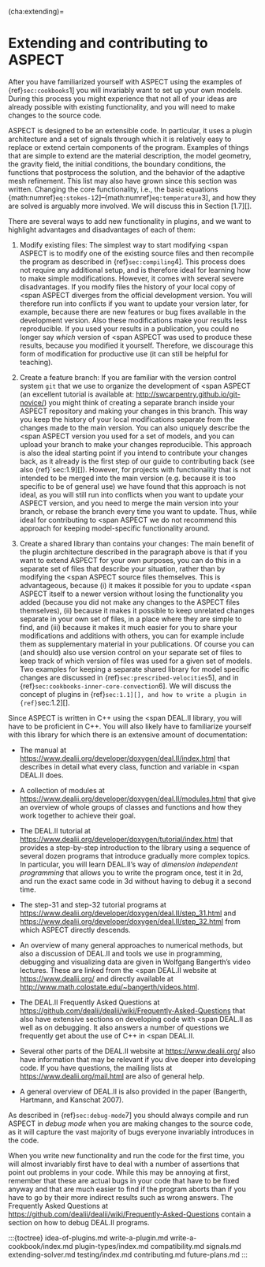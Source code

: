 (cha:extending)=
# Extending and contributing to ASPECT

After you have familiarized yourself with 
ASPECT using the examples of
{ref}`sec:cookbooks`1] you will invariably want to set up your
own models. During this process you might experience that not all of your
ideas are already possible with existing functionality, and you will need to
make changes to the source code.

ASPECT is designed to be an extensible code. In
particular, it uses a plugin architecture and a set of signals through which
it is relatively easy to replace or extend certain components of the program.
Examples of things that are simple to extend are the material description, the
model geometry, the gravity field, the initial conditions, the boundary
conditions, the functions that postprocess the solution, and the behavior of
the adaptive mesh refinement. This list may also have grown since this section
was written. Changing the core functionality, i.e., the basic equations
{math:numref}`eq:stokes-1`2]&ndash;{math:numref}`eq:temperature`3], and how they are solved is
arguably more involved. We will discuss this in Section [1.7][].

There are several ways to add new functionality in plugins, and we want to
highlight advantages and disadvantages of each of them:

1.  Modify existing files: The simplest way to start modifying <span
    ASPECT is to modify one of the existing source
    files and then recompile the program as described in
    {ref}`sec:compiling`4]. This process does not require any
    additional setup, and is therefore ideal for learning how to make simple
    modifications. However, it comes with several severe disadvantages. If you
    modify files the history of your local copy of <span
    ASPECT diverges from the official development
    version. You will therefore run into conflicts if you want to update your
    version later, for example, because there are new features or bug fixes
    available in the development version. Also these modifications make your
    results less reproducible. If you used your results in a publication, you
    could no longer say *which* version of <span
    ASPECT was used to produce these results, because
    you modified it yourself. Therefore, we discourage this form of
    modification for productive use (it can still be helpful for teaching).

2.  Create a feature branch: If you are familiar with the version control
    system `git` that we use to organize the development of <span
    ASPECT (an excellent tutorial is available at:
    <http://swcarpentry.github.io/git-novice/>) you might think of creating a
    separate branch inside your ASPECT
    repository and making your changes in this branch. This way you keep the
    history of your local modifications separate from the changes made to the
    main version. You can also uniquely describe the <span
    ASPECT version you used for a set of models, and
    you can upload your branch to make your changes reproducible. This
    approach is also the ideal starting point if you intend to contribute your
    changes back, as it already is the first step of our guide to contributing
    back (see also {ref}`sec:1.9][]). However, for projects with
    functionality that is not intended to be merged into the main version
    (e.g. because it is too specific to be of general use) we have found that
    this approach is not ideal, as you will still run into conflicts when you
    want to update your ASPECT version, and you
    need to merge the main version into your branch, or rebase the branch
    every time you want to update. Thus, while ideal for contributing to <span
    ASPECT we do not recommend this approach for
    keeping model-specific functionality around.

3.  Create a shared library than contains your changes: The main benefit of
    the plugin architecture described in the paragraph above is that if you
    want to extend ASPECT for your own
    purposes, you can do this in a separate set of files that describe your
    situation, rather than by modifying the <span
    ASPECT source files themselves. This is
    advantageous, because (i) it makes it possible for you to update <span
    ASPECT itself to a newer version without losing
    the functionality you added (because you did not make any changes to the
    ASPECT files themselves), (ii) because it
    makes it possible to keep unrelated changes separate in your own set of
    files, in a place where they are simple to find, and (iii) because it
    makes it much easier for you to share your modifications and additions
    with others, you can for example include them as supplementary material in
    your publications. Of course you can (and should) also use version control
    on your separate set of files to keep track of which version of files was
    used for a given set of models. Two examples for keeping a separate shared
    library for model specific changes are discussed in
    {ref}`sec:prescribed-velocities`5], and in
    {ref}`sec:cookbooks-inner-core-convection`6]. We will discuss
    the concept of plugins in {ref}`sec:1.1][], and how to write a plugin
    in {ref}`sec:1.2][].

Since ASPECT is written in C++ using the <span
DEAL.II library, you will have to be proficient in
C++. You will also likely have to familiarize yourself with this library for
which there is an extensive amount of documentation:

-   The manual at
    <https://www.dealii.org/developer/doxygen/deal.II/index.html> that
    describes in detail what every class, function and variable in <span
    DEAL.II does.

-   A collection of modules at
    <https://www.dealii.org/developer/doxygen/deal.II/modules.html> that give
    an overview of whole groups of classes and functions and how they work
    together to achieve their goal.

-   The DEAL.II tutorial at
    <https://www.dealii.org/developer/doxygen/tutorial/index.html> that
    provides a step-by-step introduction to the library using a sequence of
    several dozen programs that introduce gradually more complex topics. In
    particular, you will learn DEAL.II&rsquo;s
    way of *dimension independent programming* that allows you to write the
    program once, test it in 2d, and run the exact same code in 3d without
    having to debug it a second time.

-   The step-31 and step-32 tutorial programs at
    <https://www.dealii.org/developer/doxygen/deal.II/step_31.html> and
    <https://www.dealii.org/developer/doxygen/deal.II/step_32.html> from which
    ASPECT directly descends.

-   An overview of many general approaches to numerical methods, but also a
    discussion of DEAL.II and tools we use in
    programming, debugging and visualizing data are given in Wolfgang
    Bangerth&rsquo;s video lectures. These are linked from the <span
    DEAL.II website at <https://www.dealii.org/> and
    directly available at
    <http://www.math.colostate.edu/~bangerth/videos.html>.

-   The DEAL.II Frequently Asked Questions at
    <https://github.com/dealii/dealii/wiki/Frequently-Asked-Questions> that
    also have extensive sections on developing code with <span
    DEAL.II as well as on debugging. It also answers
    a number of questions we frequently get about the use of C++ in <span
    DEAL.II.

-   Several other parts of the DEAL.II website
    at <https://www.dealii.org/> also have information that may be relevant if
    you dive deeper into developing code. If you have questions, the mailing
    lists at <https://www.dealii.org/mail.html> are also of general help.

-   A general overview of DEAL.II is also
    provided in the paper (Bangerth, Hartmann, and Kanschat 2007).

As described in {ref}`sec:debug-mode`7] you should always compile
and run ASPECT in *debug mode* when you are
making changes to the source code, as it will capture the vast majority of
bugs everyone invariably introduces in the code.

When you write new functionality and run the code for the first time, you will
almost invariably first have to deal with a number of assertions that point
out problems in your code. While this may be annoying at first, remember that
these are actual bugs in your code that have to be fixed anyway and that are
much easier to find if the program aborts than if you have to go by their more
indirect results such as wrong answers. The Frequently Asked Questions at
<https://github.com/dealii/dealii/wiki/Frequently-Asked-Questions> contain a
section on how to debug DEAL.II programs.


:::{toctree}
idea-of-plugins.md
write-a-plugin.md
write-a-cookbook/index.md
plugin-types/index.md
compatibility.md
signals.md
extending-solver.md
testing/index.md
contributing.md
future-plans.md
:::
